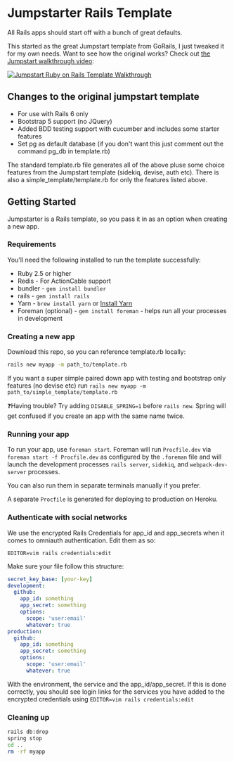 # Jumpstarter Rails Template

All Rails apps should start off with a bunch of great defaults.

This started as the great Jumpstart template from GoRails, I just tweaked it for my own needs.
Want to see how the original works? Check out [the Jumpstart walkthrough video](https://www.youtube.com/watch?v=ssOZpISfIfI):

[![Jumpstart Ruby on Rails Template Walkthrough](https://i.imgur.com/pZDPbc7l.png)](https://www.youtube.com/watch?v=ssOZpISfIfI)

## Changes to the original jumpstart template

- For use with Rails 6 only
- Bootstrap 5 support (no JQuery)
- Added BDD testing support with cucumber and includes some starter features
- Set pg as default database (if you don't want this just comment out the command pg_db in template.rb)

The standard template.rb file generates all of the above pluse some choice features from the Jumpstart template (sidekiq, devise, auth etc). There is also a simple_template/template.rb for only the features listed above.

## Getting Started

Jumpstarter is a Rails template, so you pass it in as an option when creating a new app.

### Requirements

You'll need the following installed to run the template successfully:

* Ruby 2.5 or higher
* Redis - For ActionCable support
* bundler - `gem install bundler`
* rails - `gem install rails`
* Yarn - `brew install yarn` or [Install Yarn](https://yarnpkg.com/en/docs/install)
* Foreman (optional) - `gem install foreman` - helps run all your
  processes in development

### Creating a new app

Download this repo, so you can reference template.rb locally:

```bash
rails new myapp -m path_to/template.rb
```

If you want a super simple paired down app with testing and bootstrap only features (no devise etc) run `rails new myapp -m path_to/simple_template/template.rb`

❓Having trouble? Try adding `DISABLE_SPRING=1` before `rails new`. Spring will get confused if you create an app with the same name twice.

### Running your app

To run your app, use `foreman start`. Foreman will run `Procfile.dev` via `foreman start -f Procfile.dev` as configured by the `.foreman` file and will launch the development processes `rails server`, `sidekiq`, and `webpack-dev-server` processes. 

You can also run them in separate terminals manually if you prefer.

A separate `Procfile` is generated for deploying to production on Heroku.

### Authenticate with social networks

We use the encrypted Rails Credentials for app_id and app_secrets when it comes to omniauth authentication. Edit them as so:

```
EDITOR=vim rails credentials:edit
```

Make sure your file follow this structure:

```yml
secret_key_base: [your-key]
development:
  github:
    app_id: something
    app_secret: something
    options:
      scope: 'user:email'
      whatever: true
production:
  github:
    app_id: something
    app_secret: something
    options:
      scope: 'user:email'
      whatever: true
```

With the environment, the service and the app_id/app_secret. If this is done correctly, you should see login links
for the services you have added to the encrypted credentials using `EDITOR=vim rails credentials:edit`

### Cleaning up

```bash
rails db:drop
spring stop
cd ..
rm -rf myapp
```

